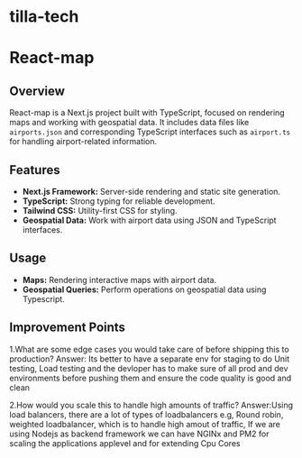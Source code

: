 # tilla-tech
# React-map
## Overview
React-map is a Next.js project built with TypeScript, focused on rendering maps and working with geospatial data. It includes data files like `airports.json` and corresponding TypeScript interfaces such as `airport.ts` for handling airport-related information.
## Features
- **Next.js Framework:** Server-side rendering and static site generation.
- **TypeScript:** Strong typing for reliable development.
- **Tailwind CSS:** Utility-first CSS for styling.
- **Geospatial Data:** Work with airport data using JSON and TypeScript interfaces.

## Usage
- **Maps:** Rendering interactive maps with airport data.
- **Geospatial Queries:** Perform operations on geospatial data using Typescript.

## Improvement Points

1.What are some edge cases you would take care of before shipping this to production?
Answer: Its better to have a separate env for staging to do Unit testing, Load testing and the devloper has to make sure of all prod and dev environments before pushing them and ensure the code quality is good and clean

2.How would you scale this to handle high amounts of traffic?
Answer:Using load balancers, there are a lot of types of loadbalancers e.g, Round robin, weighted loadbalancer, which is to handle high amout of traffic,
If we are using Nodejs as backend framework we can have NGINx and PM2 for scaling the applications applevel and for extending Cpu Cores
